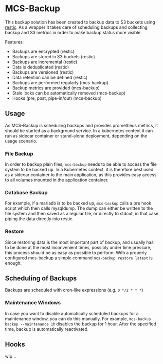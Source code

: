# MCS-Backup

This backup solution has been created to backup data to S3 buckets using
[restic][restic]. As a wrapper it takes care of scheduling backups and
collecting backup and S3 metrics in order to make backup status more visible.

Features:

  * Backups are encrypted (restic)
  * Backups are stored in S3 buckets (restic)
  * Backups are incremental (restic)
  * Data is deduplicated (restic)
  * Backups are versioned (restic)
  * Data retention can be defined (restic)
  * Backups are performed regularly (mcs-backup)
  * Backup metrics are provided (mcs-backup)
  * Stale locks can be automatically removed (mcs-backup)
  * Hooks (pre, post, pipe-in/out) (mcs-backup)

## Usage
As MCS-Backup is scheduling backups and provides prometheus metrics, it should
be started as a background service. In a kubernetes context it can run as
sidecar container or stand-alone deployment, depending on the usage scenario.

### File Backup
In order to backup plain files, `mcs-backup` needs to be able to access the file
system to be backed up. In a Kubernetes context, it is therefore best used as a
sidecar container to the main application, as this provides easy access to all
volumes mounted in the application container.

### Database Backup
For example, if a mariadb is to be backed up, `mcs-backup` calls a pre hook
script which then calls mysqldump. The dump can either be written to the file
system and then saved as a regular file, or directly to stdout, in that case
piping the data directly into restic.

### Restore
Since restoring data is the most important part of backup, and usually has to be
done at the most inconvenient times, possibly under time pressure, this process
should be as easy as possible to perform. With a properly configured mcs-backup
a simple command `mcs-backup restore latest` is enough.

## Scheduling of Backups
Backups are scheduled with cron-like expressions (e.g. `0 */2 * * *`)

### Maintenance Windows
In case you want to disable automatically scheduled backups for a maintenance
window, you can do this manually. For example, `mcs-backup backup --maintenance
1h` disables the backup for 1 hour. After the specified time, backup is
automatically reactivated.

## Hooks
wip...


[restic]: https://github.com/restic/restic